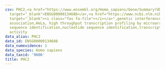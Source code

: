 ```yaml
---
csv: PHC2,<a href="https://www.ensembl.org/Homo_sapiens/Gene/Summary?db=core;g=ENSG00000134686"
  target="_blank">ENSG00000134686</a>,<a href="https://www.ncbi.nlm.nih.gov/pubmed/17216044"
  target="_blank"><i class="fas fa-file"></i></a>",genetic interference,functional
  association,HeLa, high throughput transcription profiling by microarray,nucleotide
  sequence identification,nucleotide sequence identification,transcriptional regulation,up-regulates
  activity
data_alias: PHC2
data_id: ENSG00000134686
data_numevidence: 1
data_species: Homo sapiens
data_taxid: '9606'
title: PHC2
---
```

